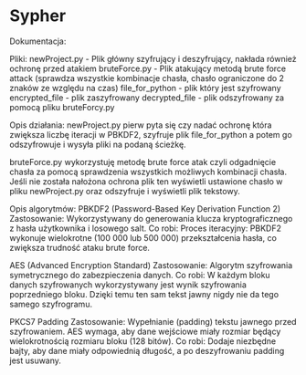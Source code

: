 # Sypher
Dokumentacja:

Pliki:
newProject.py - Plik główny szyfrujący i deszyfrujący, nakłada również ochronę przed atakiem
bruteForce.py - Plik atakujący metodą brute force attack (sprawdza wszystkie kombinacje chasła, chasło ograniczone do 2 znaków ze względu na czas)
file_for_python - plik który jest szyfrowany 
encrypted_file - plik zaszyfrowany
decrypted_file - plik odszyfrowany za pomocą pliku bruteForcy.py

Opis działania:
newProject.py pierw pyta się czy nadać ochronę która zwiększa liczbę iteracji w PBKDF2, szyfruje plik file_for_python a potem go odszyfrowuje i wysyła pliki na podaną ścieżkę.

bruteForce.py wykorzystuję metodę brute force atak czyli odgadnięcie chasła za pomocą sprawdzenia wszystkich możliwych kombinacji chasła. Jeśli nie została nałożona ochrona plik ten wyświetli ustawione chasło w pliku newProject.py oraz odszyfruje i wyświetli plik tekstowy.


Opis algorytmów:
PBKDF2 (Password-Based Key Derivation Function 2)
Zastosowanie: Wykorzystywany do generowania klucza kryptograficznego z hasła użytkownika i losowego salt.
Co robi: Proces iteracyjny: PBKDF2 wykonuje wielokrotne (100 000 lub 500 000) przekształcenia hasła, co zwiększa trudność ataku brute force.

AES (Advanced Encryption Standard)
Zastosowanie: Algorytm szyfrowania symetrycznego do zabezpieczenia danych.
Co robi: W każdym bloku danych szyfrowanych wykorzystywany jest wynik szyfrowania poprzedniego bloku. Dzięki temu ten sam tekst jawny nigdy nie da tego samego szyfrogramu.


PKCS7 Padding
Zastosowanie: Wypełnianie (padding) tekstu jawnego przed szyfrowaniem. AES wymaga, aby dane wejściowe miały rozmiar będący wielokrotnością rozmiaru bloku (128 bitów).
Co robi: Dodaje niezbędne bajty, aby dane miały odpowiednią długość, a po deszyfrowaniu padding jest usuwany.


